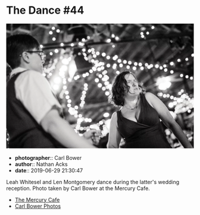 # The Dance #44

![Leah Whitesel and Len Montgomery dance](assets/2019-06-29-set-4-the-dance-44.webp)

* **photographer**:: Carl Bower  
* **author**:: Nathan Acks  
* **date**:: 2019-06-29 21:30:47

Leah Whitesel and Len Montgomery dance during the latter's wedding reception. Photo taken by Carl Bower at the Mercury Cafe.

* [The Mercury Cafe](http://mercurycafe.com)
* [Carl Bower Photos](https://carlbowerphotos.com)
